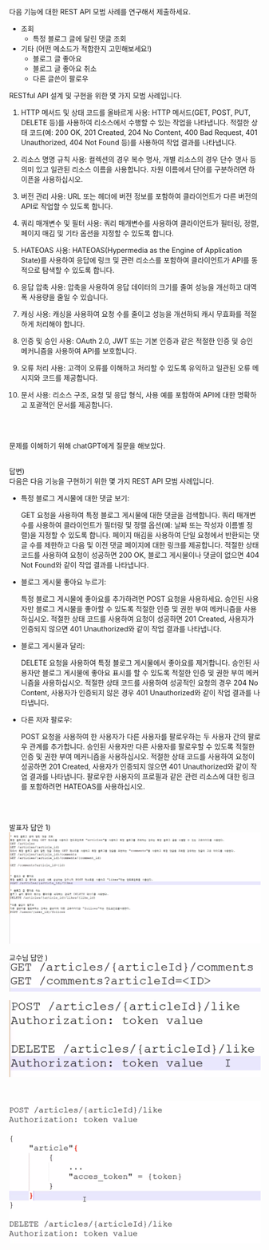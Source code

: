 다음 기능에 대한 REST API 모범 사례를 연구해서 제출하세요.  
- 조회  
    - 특정 블로그 글에 달린 댓글 조회  
- 기타 (어떤 메소드가 적합한지 고민해보세요!)  
    - 블로그 글 좋아요  
    - 블로그 글 좋아요 취소
    - 다른 글쓴이 팔로우


RESTful API 설계 및 구현을 위한 몇 가지 모범 사례입니다.  


1. HTTP 메서드 및 상태 코드를 올바르게 사용: HTTP 메서드(GET, POST, PUT, DELETE 등)를 사용하여 리소스에서 수행할 수 있는 작업을 나타냅니다. 적절한 상태 코드(예: 200 OK, 201 Created, 204 No Content, 400 Bad Request, 401 Unauthorized, 404 Not Found 등)를 사용하여 작업 결과를 나타냅니다.

2. 리소스 명명 규칙 사용: 컬렉션의 경우 복수 명사, 개별 리소스의 경우 단수 명사 등 의미 있고 일관된 리소스 이름을 사용합니다. 자원 이름에서 단어를 구분하려면 하이픈을 사용하십시오.
3. 버전 관리 사용: URL 또는 헤더에 버전 정보를 포함하여 클라이언트가 다른 버전의 API로 작업할 수 있도록 합니다.

4. 쿼리 매개변수 및 필터 사용: 쿼리 매개변수를 사용하여 클라이언트가 필터링, 정렬, 페이지 매김 및 기타 옵션을 지정할 수 있도록 합니다.

5. HATEOAS 사용: HATEOAS(Hypermedia as the Engine of Application State)를 사용하여 응답에 링크 및 관련 리소스를 포함하여 클라이언트가 API를 동적으로 탐색할 수 있도록 합니다.
6. 응답 압축 사용: 압축을 사용하여 응답 데이터의 크기를 줄여 성능을 개선하고 대역폭 사용량을 줄일 수 있습니다.
7. 캐싱 사용: 캐싱을 사용하여 요청 수를 줄이고 성능을 개선하되 캐시 무효화를 적절하게 처리해야 합니다.
8. 인증 및 승인 사용: OAuth 2.0, JWT 또는 기본 인증과 같은 적절한 인증 및 승인 메커니즘을 사용하여 API를 보호합니다.
9. 오류 처리 사용: 고객이 오류를 이해하고 처리할 수 있도록 유익하고 일관된 오류 메시지와 코드를 제공합니다.
10. 문서 사용: 리소스 구조, 요청 및 응답 형식, 사용 예를 포함하여 API에 대한 명확하고 포괄적인 문서를 제공합니다.


<br>
<br>

문제를 이해하기 위해 chatGPT에게 질문을 해보았다.  
<br>

답변)  
다음은 다음 기능을 구현하기 위한 몇 가지 REST API 모범 사례입니다.


- 특정 블로그 게시물에 대한 댓글 보기:

    GET 요청을 사용하여 특정 블로그 게시물에 대한 댓글을 검색합니다.
    쿼리 매개변수를 사용하여 클라이언트가 필터링 및 정렬 옵션(예: 날짜 또는 작성자 이름별 정렬)을 지정할 수 있도록 합니다.
    페이지 매김을 사용하여 단일 요청에서 반환되는 댓글 수를 제한하고 다음 및 이전 댓글 페이지에 대한 링크를 제공합니다.
    적절한 상태 코드를 사용하여 요청이 성공하면 200 OK, 블로그 게시물이나 댓글이 없으면 404 Not Found와 같이 작업 결과를 나타냅니다.

- 블로그 게시물 좋아요 누르기:

    특정 블로그 게시물에 좋아요를 추가하려면 POST 요청을 사용하세요.
    승인된 사용자만 블로그 게시물을 좋아할 수 있도록 적절한 인증 및 권한 부여 메커니즘을 사용하십시오.
    적절한 상태 코드를 사용하여 요청이 성공하면 201 Created, 사용자가 인증되지 않으면 401 Unauthorized와 같이 작업 결과를 나타냅니다.

- 블로그 게시물과 달리:

    DELETE 요청을 사용하여 특정 블로그 게시물에서 좋아요를 제거합니다.
    승인된 사용자만 블로그 게시물에 좋아요 표시를 할 수 있도록 적절한 인증 및 권한 부여 메커니즘을 사용하십시오.
    적절한 상태 코드를 사용하여 성공적인 요청의 경우 204 No Content, 사용자가 인증되지 않은 경우 401 Unauthorized와 같이 작업 결과를 나타냅니다.

- 다른 저자 팔로우:

    POST 요청을 사용하여 한 사용자가 다른 사용자를 팔로우하는 두 사용자 간의 팔로우 관계를 추가합니다.
    승인된 사용자만 다른 사용자를 팔로우할 수 있도록 적절한 인증 및 권한 부여 메커니즘을 사용하십시오.
    적절한 상태 코드를 사용하여 요청이 성공하면 201 Created, 사용자가 인증되지 않으면 401 Unauthorized와 같이 작업 결과를 나타냅니다.
    팔로우한 사용자의 프로필과 같은 관련 리소스에 대한 링크를 포함하려면 HATEOAS를 사용하십시오.

<br>
<br>

<!-- 우선, ***Get 요청을 사용하여 특정 블로그 게시물에 대한 댓글을 검색합니다.*** 을 수행하기 위해 Postman의 Collections로 들어가 URL 입력 칸에 https://developer-talk.tistory.com/421 블로그 주소를 입력해보았다.
![pic](/HTTP/assets/발표/Postman.png)

그 다음 진행은 .. https://developer-talk.tistory.com/421/comments 를 GET을 통해 Send 해본 뒤,   -->


발표자 답안 1)
![...](/HTTP/assets/발표/학생답안.png)


교수님 답안 )  
![pic](/HTTP/assets/발표/교수님1.png)

![pic](/HTTP/assets/발표/교수님2.png)

<br>

![pic](/HTTP/assets/발표/교수님3.png)